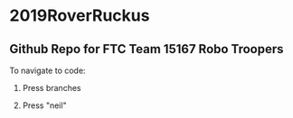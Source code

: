 # 2019RoverRuckus
Github Repo for FTC Team 15167 Robo Troopers
--------------------------------------------------------------------

To navigate to code:

1. Press branches

2. Press "neil"
